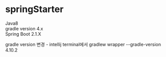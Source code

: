 # springStarter

Java8 \
gradle version 4.x \
Spring Boot 2.1.X

gradle version 변경 - intellij terminal에서 gradlew wrapper --gradle-version 4.10.2
